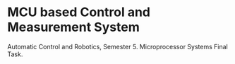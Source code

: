 # MCU based Control and Measurement System
 Automatic Control and Robotics, Semester 5. Microprocessor Systems Final Task. 
